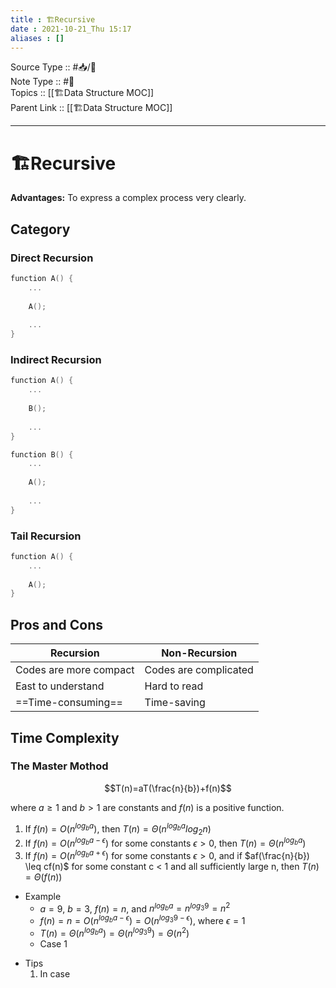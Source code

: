 ```yaml
---
title : 🏗Recursive
date : 2021-10-21_Thu 15:17
aliases : []
---
```

Source Type :: #📥/📄 <br>
Note Type :: #📝 <br>
Topics :: [[🏗Data Structure MOC]]<br>
Parent Link :: [[🏗Data Structure MOC]]<br>

---
# 🏗Recursive
**Advantages:** To express a complex process very clearly.

## Category
### Direct Recursion
```cpp
function A() {
	...
	
	A();
	
	...
}
```

### Indirect Recursion
```cpp
function A() {
	...
	
	B();
	
	...
}

function B() {
	...
	
	A();
	
	...
}
```

### Tail Recursion
```cpp
function A() {
	...
	
	A();
}
```

## Pros and Cons
| Recursion              | Non-Recursion         |
| ---------------------- | --------------------- |
| Codes are more compact | Codes are complicated |
| East to understand     | Hard to read          |
| ==Time-consuming==     | Time-saving           |


## Time Complexity
### The Master Mothod
$$T(n)=aT(\frac{n}{b})+f(n)$$

where $a \geq 1$ and $b > 1$ are constants and $f(n)$ is a positive function.
1. If $f(n)=O(n^{log_b a})$, then $T(n)=\Theta(n^{log_b a} log_2 n)$
2. If $f(n)=O(n^{log_b a-\epsilon})$ for some constants $\epsilon > 0$, then $T(n)=\Theta(n^{log_b a})$
3. If $f(n)=O(n^{log_b a+\epsilon})$ for some constants $\epsilon > 0$, and if $af(\frac{n}{b}) \leq cf(n)$ for some constant c < 1 and all sufficiently large n, then $T(n)=\Theta(f(n))$

+ Example
	+ $a = 9$, $b = 3$, $f(n) = n$, and $n^{log_b a} = n^{log_3 9} = n^2$
	+ $f(n) = n = O(n^{log_b a-\epsilon}) = O(n^{log_3 9-\epsilon})$, where $\epsilon = 1$
	+ $T(n) = \Theta(n^{log_b a}) = \Theta(n^{log_3 9}) = \Theta(n^2)$
	+ Case 1

- Tips
	1. In case